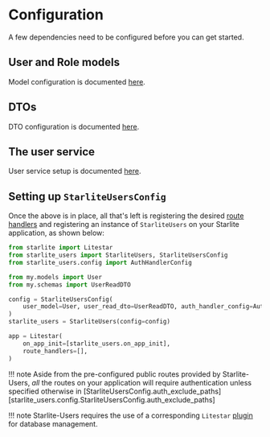 # Configuration

A few dependencies need to be configured before you can get started.

## User and Role models

Model configuration is documented [here](./1-database-models.md).

## DTOs

DTO configuration is documented [here](./2-data-transfer-objects.md).

## The user service

User service setup is documented [here](./3-the-user-service.md).

## Setting up `StarliteUsersConfig`

Once the above is in place, all that's left is registering the desired [route handlers](./4-route-handler-configs.md) and registering an instance of `StarliteUsers` on your Starlite application, as shown below:

```python
from starlite import Litestar
from starlite_users import StarliteUsers, StarliteUsersConfig
from starlite_users.config import AuthHandlerConfig

from my.models import User
from my.schemas import UserReadDTO

config = StarliteUsersConfig(
    user_model=User, user_read_dto=UserReadDTO, auth_handler_config=AuthHandlerConfig()
)
starlite_users = StarliteUsers(config=config)

app = Litestar(
    on_app_init=[starlite_users.on_app_init],
    route_handlers=[],
)
```

!!! note
    Aside from the pre-configured public routes provided by Starlite-Users, *all* the routes on your application will require authentication unless specified otherwise in [StarliteUsersConfig.auth_exclude_paths][starlite_users.config.StarliteUsersConfig.auth_exclude_paths]

!!! note
    Starlite-Users requires the use of a corresponding `Litestar` [plugin](https://docs.litestar.dev/latest/usage/plugins/index.html) for database management.
